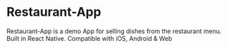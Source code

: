 # Restaurant-App
Restaurant-App is a demo App for selling dishes from the restaurant menu. Built in React Native. Compatible with iOS, Android &amp; Web
